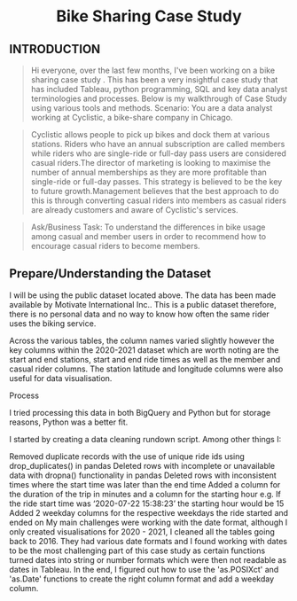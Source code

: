 <h1 align="center">Bike Sharing Case Study</h1> 

## INTRODUCTION

>Hi everyone, over the last few months, I've been working on a bike sharing case study . This has been a very insightful case study that has included Tableau, python programming, SQL and key data analyst terminologies and processes. Below is my walkthrough of Case Study using various tools and methods.
Scenario: You are a data analyst working at Cyclistic, a bike-share company in Chicago. 

>Cyclistic allows people to pick up bikes and dock them at various stations. Riders who have an annual subscription are called members while riders who are single-ride or full-day pass users are considered casual riders.The director of marketing is looking to maximise the number of annual memberships as they are more profitable than single-ride or full-day passes. This strategy is believed to be the key to future growth.Management believes that the best approach to do this is through converting casual riders into members as casual riders are already customers and aware of Cyclistic's services. 

>Ask/Business Task: To understand the differences in bike usage among casual and member users in order to recommend how to encourage casual riders to become members.

## Prepare/Understanding the Dataset

I will be using the public dataset located above. The data has been made available by Motivate International Inc.. This is a public dataset therefore, there is no personal data and no way to know how often the same rider uses the biking service.

Across the various tables, the column names varied slightly however the key columns within the 2020-2021 dataset which are worth noting are the start and end stations, start and end ride times as well as the member and casual rider columns. The station latitude and longitude columns were also useful for data visualisation.

Process

I tried processing this data in both BigQuery and Python but for storage reasons, Python was a better fit.

I started by creating a data cleaning rundown script. Among other things I:

Removed duplicate records with the use of unique ride ids using drop_duplicates() in pandas
Deleted rows with incomplete or unavailable data with dropna() functionality in pandas
Deleted rows with inconsistent times where the start time was later than the end time
Added a column for the duration of the trip in minutes and a column for the starting hour e.g. If the ride start time was ‘2020-07-22 15:38:23’ the starting hour would be 15
Added 2 weekday columns for the respective weekdays the ride started and ended on
My main challenges were working with the date format, although I only created visualisations for 2020 - 2021, I cleaned all the tables going back to 2016. They had various date formats and I found working with dates to be the most challenging part of this case study as certain functions turned dates into string or number formats which were then not readable as dates in Tableau. In the end, I figured out how to use the 'as.POSIXct' and 'as.Date' functions to create the right column format and add a weekday column.
